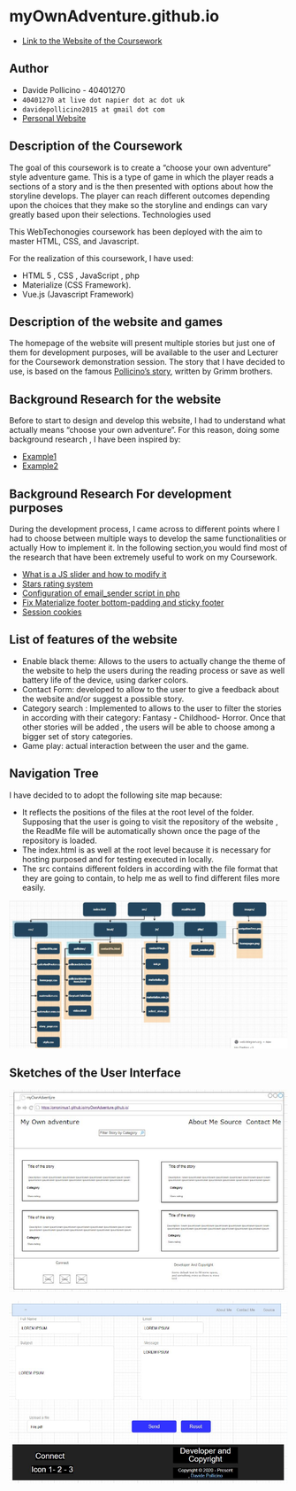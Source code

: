 # myOwnAdventure.github.io

* [Link to the Website of the Coursework](https://omonimus1.github.io/myOwnAdventure.github.io/)

## Author

* Davide Pollicino - 40401270 
* ```40401270 at live dot napier dot ac dot uk```
* ```davidepollicino2015 at gmail dot com```
* [Personal Website](http://davidepollicino.com)


## Description of the Coursework

The goal of this coursework is to create a “choose your own adventure” style adventure game.
This is a type of game in which the player reads a sections of a story and is the then presented
with options about how the storyline develops. The player can reach different outcomes
depending upon the choices that they make so the storyline and endings can vary greatly
based upon their selections.
Technologies used

This WebTechonogies coursework has been deployed with the aim to master HTML, CSS, and
Javascript.

For the realization of this coursework, I have used:
* HTML 5 , CSS , JavaScript , php
* Materialize (CSS Framework).
* Vue.js (Javascript Framework)


## Description of the website and games

The homepage of the website will present multiple stories but just one of them for
development purposes, will be available to the user and Lecturer for the Coursework
demonstration session.
The story that I have decided to use, is based on the famous ​[Pollicino’s story](https://www.grimmstories.com/language.php?grimm=037&l=en&r=it)​, written by
Grimm brothers.


## Background Research for the website

Before to start to design and develop this website, I had to understand what actually means
“choose your own adventure”.
For this reason, doing some background research , I have been inspired by:

* [Example1](http://chooseyourstory.com/)
* [Example2](https://infinite-story.com/)

## Background Research For development purposes

During the development process, I came across to different points where I had to choose
between multiple ways to develop the same functionalities or actually How to implement it.
In the following section,you would find most of the research that have been extremely useful
to work on my Coursework.

* [What is a JS slider and how to modify it](https://www.w3schools.com/howto/howto_js_rangeslider.asp)
* [Stars rating system](https://codepen.io/jamesbarnett/pen/vlpkh)
* [Configuration of email_sender script in php](https://stackoverflow.com/questions/38299776/usr-sbin-sendmail-not-found/38299803)
* [Fix Materialize footer bottom-padding and sticky footer](https://stackoverflow.com/questions/29703544/materialize-css-sticky-footer)
* [Session cookies](https://www.qmsuk.com/cookies?gclid=Cj0KCQiAqNPyBRCjARIsAKA-WFyAXMA0U8iTzA5Fv1jg92snZnb1E8vUg6CsQgMTpVkWFQe2qfkc_MMaAoxWEALw_wcB)


## List of features of the website

* Enable black theme:​ Allows to the users to actually change the theme of the website
to help the users during the reading process or save as well battery life of the device,
using darker colors.
* Contact Form:​ developed to allow to the user to give a feedback about the website
and/or suggest a possible story.
* Category search​ : Implemented to allows to the user to filter the stories in according
with their category: Fantasy - Childhood- Horror. Once that other stories will be added ,
the users will be able to choose among a bigger set of story categories.
* Game play:​ actual interaction between the user and the game.


## Navigation Tree
I have decided to to adopt the following site map because:
* It reflects the positions of the files at the root level of the folder. Supposing that the
user is going to visit the repository of the website , the ReadMe file will be automatically
shown once the page of the repository is loaded.
* The index.html is as well at the root level because it is necessary for hosting purposed
and for testing executed in locally.
* The src contains different folders in according with the file format that they are going
to contain, to help me as well to find different files more easily.

![navigationTree](images/navigationTree.png)

## Sketches of the User Interface

![homepage.html](images/homepage.png)

![contactMe.html](images/contactMe.png)


